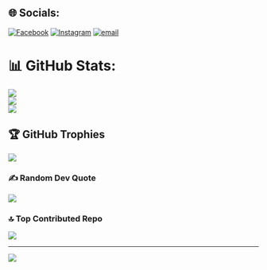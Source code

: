 
## 🌐 Socials:
[![Facebook](https://img.shields.io/badge/Facebook-%231877F2.svg?logo=Facebook&logoColor=white)](ngch.rz) [![Instagram](https://img.shields.io/badge/Instagram-%23E4405F.svg?logo=Instagram&logoColor=white)](ngch_1701) [![email](https://img.shields.io/badge/Email-D14836?logo=gmail&logoColor=white)](mailto:nguyenchinh17012k7@gmail.com) 
# 📊 GitHub Stats:
![](https://github-readme-stats.vercel.app/api?username=Rzywi&theme=dark&hide_border=false&include_all_commits=false&count_private=false)<br/>
![](https://nirzak-streak-stats.vercel.app/?user=Rzywi&theme=dark&hide_border=false)<br/>
![](https://github-readme-stats.vercel.app/api/top-langs/?username=Rzywi&theme=dark&hide_border=false&include_all_commits=false&count_private=false&layout=compact)

## 🏆 GitHub Trophies
![](https://github-profile-trophy.vercel.app/?username=Rzywi&theme=radical&no-frame=false&no-bg=true&margin-w=4)

### ✍️ Random Dev Quote
![](https://quotes-github-readme.vercel.app/api?type=horizontal&theme=radical)

### 🔝 Top Contributed Repo
![](https://github-contributor-stats.vercel.app/api?username=Rzywi&limit=5&theme=dark&combine_all_yearly_contributions=true)

---
[![](https://visitcount.itsvg.in/api?id=Rzywi&icon=0&color=0)](https://visitcount.itsvg.in)

<!-- Proudly created with GPRM ( https://gprm.itsvg.in ) -->
